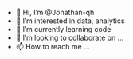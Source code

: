 - 👋 Hi, I’m @Jonathan-qh
- 👀 I’m interested in data, analytics
- 🌱 I’m currently learning code
- 💞️ I’m looking to collaborate on ...
- 📫 How to reach me ...

<!---
Jonathan-qh/Jonathan-qh is a ✨ special ✨ repository because its `README.md` (this file) appears on your GitHub profile.
You can click the Preview link to take a look at your changes.
--->
